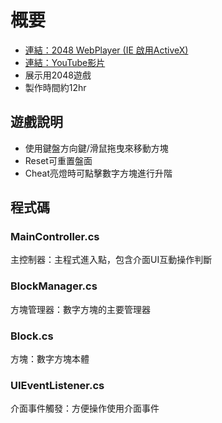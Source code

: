 # 概要
* <a href="https://qotb26xu9ecnlzqyisiybq-on.drv.tw/www/2048WebPlayer/2048WebPlayer.html" target="_blank">連結：2048 WebPlayer (IE 啟用ActiveX)</a>
* <a href="https://youtu.be/oN2cKORYqec" target="_blank">連結：YouTube影片</a>
* 展示用2048遊戲
* 製作時間約12hr

## 遊戲說明
* 使用鍵盤方向鍵/滑鼠拖曳來移動方塊
* Reset可重置盤面
* Cheat亮燈時可點擊數字方塊進行升階

## 程式碼
### MainController.cs
主控制器：主程式進入點，包含介面UI互動操作判斷

### BlockManager.cs
方塊管理器：數字方塊的主要管理器

### Block.cs
方塊：數字方塊本體

### UIEventListener.cs
介面事件觸發：方便操作使用介面事件

